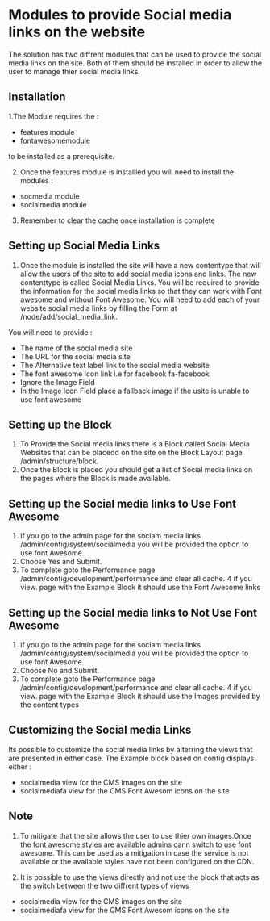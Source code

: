 # Modules to provide Social media links on the website

The solution has two diffrent modules that can be used to provide the social media links on the site. Both of them should be installed  in order to allow the user to manage thier social media links.


## Installation

1.The Module requires the :
  
  - features module
  - fontawesomemodule 
  
  to be installed as a prerequisite. 

2. Once the features module is installled you will need to install the modules :
  - socmedia module
  - socialmedia module

3. Remember to clear the cache once installation is complete

## Setting up Social Media Links

1. Once the module is installed the site will have a new contentype that will allow the users of the site to add social media icons and links. The new contenttype is called Social Media Links. You will be required to provide the information for the social media links so that they can work with Font  awesome and without Font Awesome. You will need to add each of your website social media links by filling the Form at /node/add/social_media_link.

You will need to provide :
  - The name of the social media site
  - The URL for the social media site
  - The Alternative text label link to the social media website
  - The font awesome Icon link i.e for facebook fa-facebook
  - Ignore the Image Field
  - In the Image Icon Field place a fallback image if the usite is unable to use font awesome
  
## Setting up the Block 

1. To Provide the Social media links there is a Block called Social Media Websites that can be placedd on the site on the Block Layout page /admin/structure/block.
2. Once the Block is placed you should get a list of Social media links on the pages where the Block is made available.

## Setting up the Social media links to Use Font Awesome 

1. if you go to the admin page for the sociam media links /admin/config/system/socialmedia you will be provided the option to use font Awesome.
2. Choose Yes and Submit.
3. To complete goto the Performance page /admin/config/development/performance and clear all cache. 
4 if you view. page with the Example Block it should use the Font Awesome links

## Setting up the Social media links to Not Use Font Awesome

1. if you go to the admin page for the sociam media links /admin/config/system/socialmedia you will be provided the option to use font Awesome.
2. Choose No and Submit.
3. To complete goto the Performance page /admin/config/development/performance and clear all cache. 
4 if you view. page with the Example Block it should use the Images provided by the content types

## Customizing the Social media Links

Its possible to customize the social media links by alterring the views that are presented in either case. The Example block based on config displays either :

 - socialmedia view for the CMS images on the site
 - socialmediafa view for the CMS Font Awesom icons on the site
 
 ## Note
 
 1. To mitigate that the site allows the user to use thier own images.Once the font awesome styles are available admins cann switch to use font awesome. This can be used as a mitigation in case the service is not available or the available styles have not been configured on the CDN.
 
 2. It is possible to use the views directly and not use the block that acts as the switch between the two diffrent types of views
  
  - socialmedia view for the CMS images on the site
  - socialmediafa view for the CMS Font Awesom icons on the site
 
